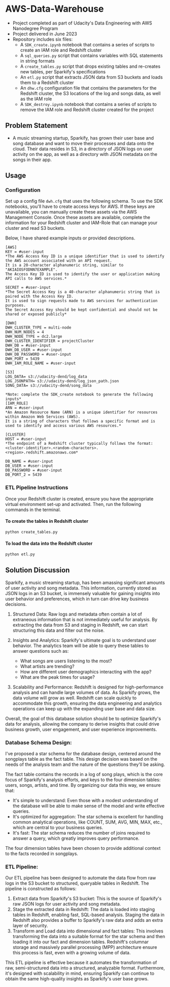 # AWS-Data-Warehouse
- Project completed as part of Udacity's Data Engineering with AWS Nanodegree Program
- Project delivered in June 2023
- Repository includes six files:
    * A `SDK_create.ipynb` notebook that contains a series of scripts to create an IAM role and Redshift cluster
    * A `sql_queries.py` script that contains variables with SQL statements in string formats
    * A `create_tables.py` script that drops existing tables and re-creates new tables, per Sparkify's specifications
    * An `etl.py` script that extracts JSON data from S3 buckets and loads them to a Redshift cluster
    * An `dhw.cfg` configuration file that contains the parameters for the Redshift cluster, the S3 locations of the log and songs data, as well as the IAM role
    * A `SDK_destroy.ipynb` notebook that contains a series of scripts to remove the IAM role and Redshift cluster created for the project

## Problem Statement
- A music streaming startup, Sparkify, has grown their user base and song database and want to move their processes and data onto the cloud. Their data resides in S3, in a directory of JSON logs on user activity on the app, as well as a directory with JSON metadata on the songs in their app.

## Usage

### Configuration

Set up a config file `dwh.cfg` that uses the following schema. To use the SDK notebooks, you'll have to create access keys for AWS. If these keys are unavailable, you can manually create these assets via the AWS Management Console. Once these assets are available, complete the information for your Redshift cluster and IAM-Role that can manage your cluster and read S3 buckets. 

Below, I have shared example inputs or provided descriptions.
```
[AWS]
KEY = #user-input
*The AWS Access Key ID is a unique identifier that is used to identify the AWS account associated with an API request.
It is a 20-character alphanumeric string, similar to "AKIAIOSFODNN7EXAMPLE".
The Access Key ID is used to identify the user or application making API calls to AWS services.*

SECRET = #user-input
*The Secret Access Key is a 40-character alphanumeric string that is paired with the Access Key ID.
It is used to sign requests made to AWS services for authentication purposes.
The Secret Access Key should be kept confidential and should not be shared or exposed publicly*

[DWH]
DWH_CLUSTER_TYPE = multi-node
DWH_NUM_NODES = 4
DWH_NODE_TYPE = dc2.large
DWH_CLUSTER_IDENTIFIER = projectCluster
DWH_DB = #user-input
DWH_DB_USER = #user-input
DWH_DB_PASSWORD = #user-input
DWH_PORT = 5439
DWH_IAM_ROLE_NAME = #user-input

[S3]
LOG_DATA= s3://udacity-dend/log_data
LOG_JSONPATH= s3://udacity-dend/log_json_path.json
SONG_DATA= s3://udacity-dend/song_data

*Note: complete the SDK_create notebook to generate the following inputs*
[IAM_ROLE]
ARN = #user-input
*An Amazon Resource Name (ARN) is a unique identifier for resources within Amazon Web Services (AWS).
It is a string of characters that follows a specific format and is used to identify and access various AWS resources.*

[CLUSTER]
HOST = #user-input
*The endpoint of a Redshift cluster typically follows the format:
<cluster-identifier>.<random-characters>.<region>.redshift.amazonaws.com*

DB_NAME = #user-input
DB_USER = #user-input
DB_PASSWORD = #user-input
DB_PORT_2 = 5439
```

### ETL Pipeline Instructions

Once your Redshift cluster is created, ensure you have the appropriate virtual environment set-up and activated. Then, run the following commands in the terminal.

#### To create the tables in Redshift cluster

```bash
python create_tables.py
```

#### To load the data into the Redshift cluster

```bash
python etl.py
```

## Solution Discussion
Sparkify, a music streaming startup, has been amassing significant amounts of user activity and song metadata. This information, currently stored as JSON logs in an S3 bucket, is immensely valuable for gaining insights into user behavior and preferences, which in turn can drive key business decisions.

1. Structured Data: Raw logs and metadata often contain a lot of extraneous information that is not immediately useful for analysis. By extracting the data from S3 and staging in Redshift, we can start structuring this data and filter out the noise.

2. Insights and Analytics: Sparkify's ultimate goal is to understand user behavior. The analytics team will be able to query these tables to answer questions such as:
    - What songs are users listening to the most?
    - What artists are trending?
    - How are different user demographics interacting with the app?
    - What are the peak times for usage?

3. Scalability and Performance: Redshift is designed for high-performance analysis and can handle large volumes of data. As Sparkify grows, the data volume will grow as well. Redshift can scale quickly to accommodate this growth, ensuring the data engineering and analytics operations can keep up with the expanding user base and data size.

Overall, the goal of this database solution should be to optimize Sparkify's data for analysis, allowing the company to derive insights that could drive business growth, user engagement, and user experience improvements.

### Database Schema Design:
I've proposed a star schema for the database design, centered around the songplays table as the fact table. This design decision was based on the needs of the analysis team and the nature of the questions they'll be asking.

The fact table contains the records in a log of song plays, which is the core focus of Sparkify's analysis efforts, and keys to the four dimension tables: users, songs, artists, and time. By organizing our data this way, we ensure that:

- It's simple to understand: Even those with a modest understanding of the database will be able to make sense of the model and write effective queries.
- It's optimized for aggregation: The star schema is excellent for handling common analytical operations, like COUNT, SUM, AVG, MIN, MAX, etc., which are central to your business queries.
- It's fast: The star schema reduces the number of joins required to answer a query, which greatly improves query performance.

The four dimension tables have been chosen to provide additional context to the facts recorded in songplays.

### ETL Pipeline:
Our ETL pipeline has been designed to automate the data flow from raw logs in the S3 bucket to structured, queryable tables in Redshift. The pipeline is constructed as follows:

1. Extract data from Sparkify's S3 bucket: This is the source of Sparkify's raw JSON logs for user activity and song metadata.
2. Stage the extracted data in Redshift: The data is loaded into staging tables in Redshift, enabling fast, SQL-based analysis. Staging the data in Redshift also provides a buffer to Sparkify's raw data and adds an extra layer of security.
3. Transform and Load data into dimensional and fact tables: This involves transforming the data into a suitable format for the star schema and then loading it into our fact and dimension tables. Redshift's columnar storage and massively parallel processing (MPP) architecture ensure this process is fast, even with a growing volume of data.

This ETL pipeline is effective because it automates the transformation of raw, semi-structured data into a structured, analyzable format. Furthermore, it's designed with scalability in mind, ensuring Sparkify can continue to obtain the same high-quality insights as Sparkify's user base grows.
